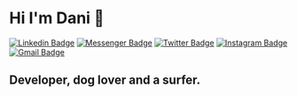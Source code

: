 # Hi I'm Dani 👋
[![Linkedin Badge](https://img.shields.io/badge/-Dani-blue?style=flat&logo=Linkedin&logoColor=white&link=https://www.linkedin.com/in/dani-sofer/
)](https://www.linkedin.com/in/dani-sofer/)
[![Messenger Badge](https://img.shields.io/badge/-Dani-0078FF?style=flat&logo=Messenger&logoColor=white)](https://m.me/soferdani "Connect on Facebook")
[![Twitter Badge](https://img.shields.io/badge/-@SoferDani-1ca0f1?style=flat&labelColor=1ca0f1&logo=twitter&logoColor=white&link=https://twitter.com/SoferDani)](https://twitter.com/SoferDani)
[![Instagram Badge](https://img.shields.io/badge/-@danisofer-purple?style=flat&logo=instagram&logoColor=white&link=https://instagram.com/danisofer/)](https://instagram.com/danisofer)
[![Gmail Badge](https://img.shields.io/badge/-soferdani-c14438?style=flat&logo=Gmail&logoColor=white&link=mailto:soferdani@gmail.com)](mailto:soferdani.com)



## Developer, dog lover and a surfer.  






<!--
**soferdani/soferdani** is a ✨ _special_ ✨ repository because its `README.md` (this file) appears on your GitHub profile.

Here are some ideas to get you started:

- 🔭 I’m currently working on ...
- 🌱 I’m currently learning ...
- 👯 I’m looking to collaborate on ...
- 🤔 I’m looking for help with ...
- 💬 Ask me about ...
- 📫 How to reach me: ...
- 😄 Pronouns: ...
- ⚡ Fun fact: ...
-->
